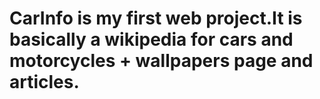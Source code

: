 # CarInfo is my first web project.It is basically a wikipedia for cars and motorcycles + wallpapers page and articles.
